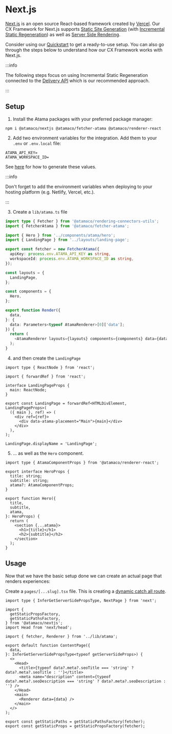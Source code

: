 # Next.js

[Next.js](https://nextjs.org) is an open source React-based framework created by [Vercel](https://vercel.com/). Our CX Framework for Next.js supports [Static Site Generation](https://nextjs.org/docs/basic-features/data-fetching/get-static-props) (with [Incremental Static Regeneration](https://nextjs.org/docs/basic-features/data-fetching/incremental-static-regeneration)) as well as [Server Side Rendering](https://nextjs.org/docs/basic-features/data-fetching/get-server-side-props).

Consider using our [Quickstart](https://studio.atama.co/quickstart) to get a ready-to-use setup. You can also go through the steps below to understand how our CX Framework works with Next.js.

:::info

The following steps focus on using Incremental Static Regeneration connected to the [Delivery API](../cx-framework/delivery-api.md) which is our recommended approach.

:::

## Setup

1. Install the Atama packages with your preferred package manager:

```
npm i @atamaco/nextjs @atamaco/fetcher-atama @atamaco/renderer-react
```

2. Add two environment variables for the integration. Add them to your `.env` or `.env.local` file:

```
ATAMA_API_KEY=
ATAMA_WORKSPACE_ID=
```

See [here](../cx-framework/delivery-api.md#authentication) for how to generate these values.

:::info

Don't forget to add the environment variables when deploying to your hosting platform (e.g. Netlify, Vercel, etc.).

:::

3. Create a `lib/atama.ts` file

```ts
import type { Fetcher } from '@atamaco/rendering-connectors-utils';
import { FetcherAtama } from '@atamaco/fetcher-atama';

import { Hero } from '../components/atama/hero';
import { LandingPage } from '../layouts/landing-page';

export const fetcher = new FetcherAtama({
  apiKey: process.env.ATAMA_API_KEY as string,
  workspaceId: process.env.ATAMA_WORKSPACE_ID as string,
});

const layouts = {
  LandingPage,
};

const components = {
  Hero,
};

export function Render({
  data,
}: {
  data: Parameters<typeof AtamaRenderer>[0]['data'];
}) {
  return (
    <AtamaRenderer layouts={layouts} components={components} data={data} />
  );
}
```

4. and then create the `LandingPage`

```tsx
import type { ReactNode } from 'react';

import { forwardRef } from 'react';

interface LandingPageProps {
  main: ReactNode;
}

export const LandingPage = forwardRef<HTMLDivElement, LandingPageProps>(
  ({ main }, ref) => (
    <div ref={ref}>
      <div data-atama-placement="Main">{main}</div>
    </div>
  ),
);

LandingPage.displayName = 'LandingPage';
```

5. ... as well as the `Hero` component.

```tsx
import type { AtamaComponentProps } from '@atamaco/renderer-react';

export interface HeroProps {
  title: string;
  subtitle: string;
  atama?: AtamaComponentProps;
}

export function Hero({
  title,
  subtitle,
  atama,
}: HeroProps) {
  return (
    <section {...atama}>
      <h1>{title}</h1>
      <h2>{subtitle}</h2>
    </section>
  );
}
```

## Usage

Now that we have the basic setup done we can create an actual page that renders experiences:

Create a `pages/[...slug].tsx` file. This is creating a [dynamic catch all route](https://nextjs.org/docs/routing/dynamic-routes#catch-all-routes).

```tsx
import type { InferGetServerSidePropsType, NextPage } from 'next';

import {
  getStaticPropsFactory,
  getStaticPathsFactory,
} from '@atamaco/nextjs';
import Head from 'next/head';

import { fetcher, Renderer } from '../lib/atama';

export default function ContentPage({
  data,
}: InferGetServerSidePropsType<typeof getServerSideProps>) {
  <>
    <Head>
      <title>{typeof data?.meta?.seoTitle === 'string' ? data?.meta?.seoTitle : ''}</title>
      <meta name="description" content={typeof data?.meta?.seoDescription === 'string' ? data?.meta?.seoDescription : ''} />
    </Head>
    <main>
      <Renderer data={data} />
    </main>
  </>
);

export const getStaticPaths = getStaticPathsFactory(fetcher);
export const getStaticProps = getStaticPropsFactory(fetcher);
```
